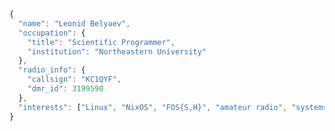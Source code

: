 ```js
{ 
  "name": "Leonid Belyaev",
  "occupation": {
    "title": "Scientific Programmer",
    "institution": "Northeastern University"
  },
  "radio_info": {
    "callsign": "KC1QYF",
    "dmr_id": 3199590
  },
  "interests": ["Linux", "NixOS", "FOS{S,H}", "amateur radio", "systems security", ...]
}
```

<!--
**leonidbelyaev/leonidbelyaev** is a ✨ _special_ ✨ repository because its `README.md` (this file) appears on your GitHub profile.

Here are some ideas to get you started:

- 🔭 I’m currently working on ...
- 🌱 I’m currently learning ...
- 👯 I’m looking to collaborate on ...
- 🤔 I’m looking for help with ...
- 💬 Ask me about ...
- 📫 How to reach me: ...
- 😄 Pronouns: ...
- ⚡ Fun fact: ...
-->
